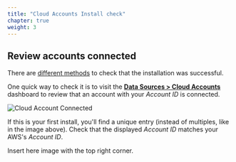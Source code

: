 ```yaml
---
title: "Cloud Accounts Install check"
chapter: true
weight: 3
---
```


## Review accounts connected

There are [different methods](https://docs.sysdig.com/en/docs/installation/sysdig-secure-for-cloud/deploy-sysdig-secure-for-cloud-on-aws/#confirm-the-services-are-working) to check that the installation was successful. 

One quick way to check it is to visit the [**Data Sources > Cloud Accounts**](https://secure.sysdig.com/#/data-sources/cloud-accounts)
dashboard to review that an account with your *Account ID* is connected.

![Cloud Account Connected](/images/1-installation/cloudaccountsconnected.png)

If this is your first install, you'll find a unique entry
(instead of multiples, like in the image above).
Check that the displayed *Account ID* matches your AWS's *Account ID*.


Insert here image with the top right corner.
